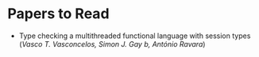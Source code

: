 # Papers to Read

- Type checking a multithreaded functional language with session types
  (*Vasco T. Vasconcelos, Simon J. Gay b, António Ravara*)